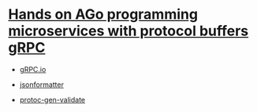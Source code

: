 # [Hands on AGo programming microservices with protocol buffers gRPC](https://www.udemy.com/course/hands-on-go-programming-microservices-with-protocol-buffers-grpc/learn/lecture/35619960#notes)

- [gRPC.io](https://grpc.io/docs/languages/go/quickstart/)

- [jsonformatter](https://jsonformatter.curiousconcept.com)

- [protoc-gen-validate](https://github.com/bufbuild/protoc-gen-validate/releases)
